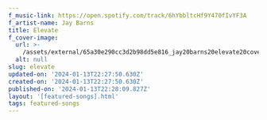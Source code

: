 ```yaml
---
f_music-link: https://open.spotify.com/track/6hYbbltcHf9Y470fIvYF3A
f_artist-name: Jay Barns
title: Elevate
f_cover-image:
  url: >-
    /assets/external/65a30e290cc3d2b98dd5e816_jay20barns20elevate20cover20art.jpg
  alt: null
slug: elevate
updated-on: '2024-01-13T22:27:50.630Z'
created-on: '2024-01-13T22:27:50.630Z'
published-on: '2024-01-13T22:28:09.827Z'
layout: '[featured-songs].html'
tags: featured-songs
---
```



